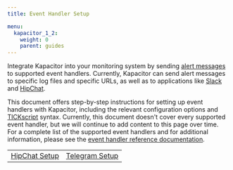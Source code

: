 ```yaml
---
title: Event Handler Setup

menu:
  kapacitor_1_2:
    weight: 0
    parent: guides
---
```


Integrate Kapacitor into your monitoring system by sending [alert messages](/kapacitor/v1.2/nodes/alert_node/#message) to supported event handlers.
Currently, Kapacitor can send alert messages to specific log files and specific URLs, as well as to applications like [Slack](https://slack.com/) and [HipChat](https://www.hipchat.com/).


This document offers step-by-step instructions for setting up event handlers with Kapacitor, including the relevant configuration options and [TICKscript](/kapacitor/v1.2/tick/) syntax.
Currently, this document doesn't cover every supported event handler, but we will continue to add content to this page over time.
For a complete list of the supported event handlers and for additional information, please see the [event handler reference documentation](/kapacitor/v1.2/nodes/alert_node/).

<table style="width:100%">
  <tr>
    <td><a href="#hipchat-setup">HipChat Setup</a></td>
    <td><a href="#telegram-setup">Telegram Setup</a></td>
  </tr>
</table>




